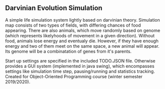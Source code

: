## Darvinian Evolution Simulation
A simple life simulation system lightly based on darvinian theory.
Simulation map consists of two types of fields, with differing chances of food appearing. There are also animals, which move randomly based on genome (which represents likelyhoods of movement in a given direction). Without food, animals lose energy and eventualy die. However, if they have enough energy and two of them meet on the same space, a new animal will appear. Its genome will be a combinatation of genes from it's parents.

Start up settings are specified in the included TODO.JSON file. Otherwise provides a GUI system (implemented in java swing), which encompasses settings like simulation time step, pausing/running and statistics tracking.
Created for Object-Oriented Programming course (winter semester 2019/2020).
